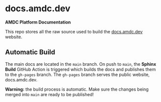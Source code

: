 # docs.amdc.dev

**AMDC Platform Documentation**

This repo stores all the raw source used to build the [docs.amdc.dev](https://docs.amdc.dev/) website.

## Automatic Build

The main docs are located in the `main` branch.
On push to `main`, the **Sphinx Build** GitHub Action is triggered which builds the docs and publishes them to the `gh-pages` branch.
The `gh-pages` branch serves the public website, docs.amdc.dev.

**Warning:** the build process is automatic.
Make sure the changes being merged into `main` are ready to be published!

